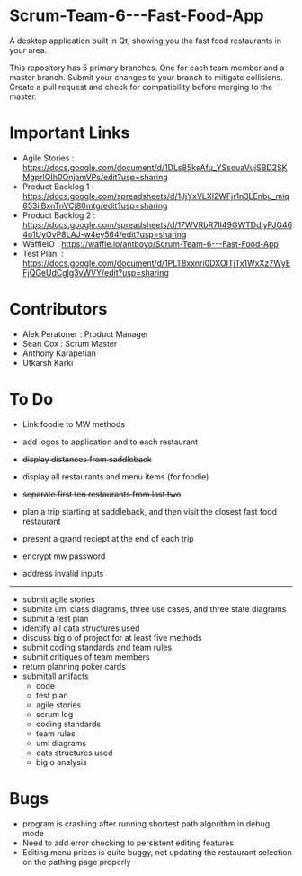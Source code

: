 # Scrum-Team-6---Fast-Food-App
A desktop application built in Qt, showing you the fast food restaurants in your area. 

This repository has 5 primary branches. One for each team member and a master branch. Submit your changes to your branch to mitigate collisions. Create a pull request and check for compatibility before merging to the master. 

# Important Links
- Agile Stories   : https://docs.google.com/document/d/1DLs85ksAfu_YSsouaVujSBD2SKMgprIQIh0OnjamVPs/edit?usp=sharing 
- Product Backlog 1 : https://docs.google.com/spreadsheets/d/1JjYxVLXl2WFjr1n3LEnbu_miq653ilBxnTnVCj80mtg/edit?usp=sharing
- Product Backlog 2 : https://docs.google.com/spreadsheets/d/17WVRbR7II49GWTDdlyPJG464o1UyOvP8LAJ-w4ey564/edit?usp=sharing
- WaffleIO        : https://waffle.io/antboyo/Scrum-Team-6---Fast-Food-App
- Test Plan.       : https://docs.google.com/document/d/1PLT8xxnri0DXOITjTx1WxXz7WyEFjQGeUdCglg3vWVY/edit?usp=sharing

# Contributors
- Alek Peratoner     : Product Manager
- Sean Cox           : Scrum Master
- Anthony Karapetian
- Utkarsh Karki

# To Do
- Link foodie to MW methods
- add logos to application and to each restaurant
- ~~display distances from saddleback~~
- display all restaurants and menu items (for foodie)
- ~~separate first ten restaurants from last two~~

- plan a trip starting at saddleback, and then visit the closest fast food restaurant
- present a grand reciept at the end of each trip
- encrypt mw password
- address invalid inputs
------------------------------------
- submit agile stories
- submite uml class diagrams, three use cases, and three state diagrams
- submit a test plan
- identify all data structures used
- discuss big o of project for at least five methods
- submit coding standards and team rules
- submit critiques of team members
- return planning poker cards
- submitall artifacts
  - code
  - test plan
  - agile stories
  - scrum log
  - coding standards
  - team rules
  - uml diagrams
  - data structures used
  - big o analysis

# Bugs
- program is crashing after running shortest path algorithm in debug mode
- Need to add error checking to persistent editing features
- Editing menu prices is quite buggy, not updating the restaurant selection on the pathing page properly
